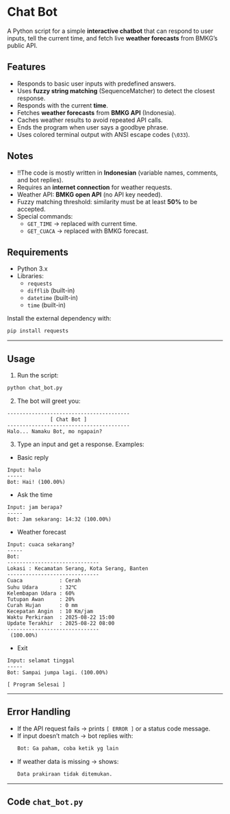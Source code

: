 # Chat Bot  

A Python script for a simple **interactive chatbot** that can respond to user inputs, tell the current time, and fetch live **weather forecasts** from BMKG’s public API.  

## Features  

- Responds to basic user inputs with predefined answers.  
- Uses **fuzzy string matching** (SequenceMatcher) to detect the closest response.  
- Responds with the current **time**.  
- Fetches **weather forecasts** from **BMKG API** (Indonesia).  
- Caches weather results to avoid repeated API calls.  
- Ends the program when user says a goodbye phrase.  
- Uses colored terminal output with ANSI escape codes (`\033`).  

## Notes  

- ‼️The code is mostly written in **Indonesian** (variable names, comments, and bot replies).  
- Requires an **internet connection** for weather requests.  
- Weather API: **BMKG open API** (no API key needed).  
- Fuzzy matching threshold: similarity must be at least **50%** to be accepted.  
- Special commands:  
  - `GET_TIME` → replaced with current time.  
  - `GET_CUACA` → replaced with BMKG forecast.  

## Requirements  

- Python 3.x  
- Libraries:  
  - `requests`  
  - `difflib` (built-in)  
  - `datetime` (built-in)  
  - `time` (built-in)  

Install the external dependency with:  

```bash
pip install requests
```

---

## Usage

1. Run the script:

```bash
python chat_bot.py
```

2. The bot will greet you:

```
----------------------------------------
              [ Chat Bot ]
----------------------------------------
Halo... Namaku Bot, mo ngapain?
```

3. Type an input and get a response. Examples:

- Basic reply
```
Input: halo
-----
Bot: Hai! (100.00%)
```

- Ask the time
```
Input: jam berapa?
-----
Bot: Jam sekarang: 14:32 (100.00%)
```

- Weather forecast
```
Input: cuaca sekarang?
-----
Bot:
------------------------------
Lokasi : Kecamatan Serang, Kota Serang, Banten
------------------------------
Cuaca            : Cerah
Suhu Udara       : 32℃
Kelembapan Udara : 60%
Tutupan Awan     : 20%
Curah Hujan      : 0 mm
Kecepatan Angin  : 10 Km/jam
Waktu Perkiraan  : 2025-08-22 15:00
Update Terakhir  : 2025-08-22 08:00
------------------------------
 (100.00%)
```

- Exit
```
Input: selamat tinggal
-----
Bot: Sampai jumpa lagi. (100.00%)

[ Program Selesai ]
```

---

## Error Handling

- If the API request fails → prints `[ ERROR ]` or a status code message.
- If input doesn’t match → bot replies with:
  ```bash
  Bot: Ga paham, coba ketik yg lain
  ```
- If weather data is missing → shows:
  ```bash
  Data prakiraan tidak ditemukan.
  ```

---

## Code `chat_bot.py`

```python

```
